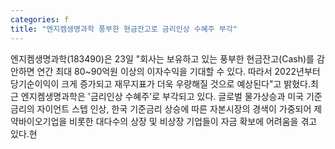 ```yaml
---
categories: f
title: "엔지켐생명과학 풍부한 현금잔고로 금리인상 수혜주 부각"
---
```

엔지켐생명과학(183490)은 23일 "회사는 보유하고 있는 풍부한 현금잔고(Cash)를 감안하면 연간 최대 80~90억원 이상의 이자수익을 기대할 수 있다. 따라서 2022년부터 당기순이익이 크게 증가되고 재무지표가 더욱 우량해질 것으로 예상된다"고 밝혔다.최근 엔지켐생명과학은 &#39;금리인상 수혜주&#39;로 부각되고 있다. 글로벌 물가상승과 미국 기준금리의 자이언트 스텝 인상, 한국 기준금리 상승에 따른 자본시장의 경색이 가중되어 제약바이오기업을 비롯한 대다수의 상장 및 비상장 기업들이 자금 확보에 어려움을 겪고 있다.현